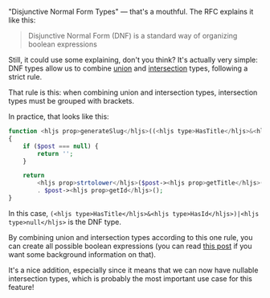 "Disjunctive Normal Form Types" — that's a mouthful. The RFC explains it like this: 

> Disjunctive Normal Form (DNF) is a standard way of organizing boolean expressions

Still, it could use some explaining, don't you think? It's actually very simple: DNF types allow us to combine [union](https://stitcher.io/blog/new-in-php-8#union-types-rfc) and [intersection](https://stitcher.io/blog/new-in-php-81#pure-intersection-types-rfc) types, following a strict rule. 

That rule is this: when combining union and intersection types, intersection types must be grouped with brackets.

In practice, that looks like this:

```php
function <hljs prop>generateSlug</hljs>((<hljs type>HasTitle</hljs>&<hljs type>HasId</hljs>)|<hljs type>null</hljs> $post) 
{
    if ($post === null) {
        return '';
    }

    return 
        <hljs prop>strtolower</hljs>($post-><hljs prop>getTitle</hljs>()) 
        . $post-><hljs prop>getId</hljs>();
}
```

In this case, `(<hljs type>HasTitle</hljs>&<hljs type>HasId</hljs>)|<hljs type>null</hljs>` is the DNF type.

By combining union and intersection types according to this one rule, you can create all possible boolean expressions (you can read [this post](https://en.wikipedia.org/wiki/Disjunctive_normal_form) if you want some background information on that).

It's a nice addition, especially since it means that we can now have nullable intersection types, which is probably the most important use case for this feature!
